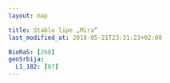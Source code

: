 ```yaml
---
layout: map

title: Stablo lipe „Mira“
last_modified_at: 2018-05-21T23:31:23+02:00

BioRaS: [268]
geoSrbija:
  L1_182: [87]
---
```

